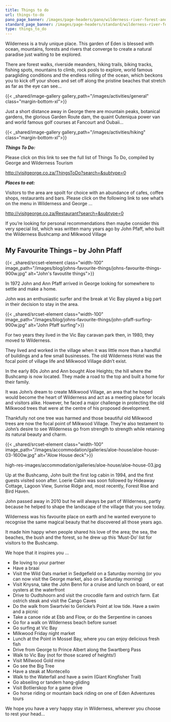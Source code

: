 ```yaml
---
title: Things to do
url: things-to-do
pano_page_banner: /images/page-headers/pano/wilderness-river-forest-and-ocean-1600w.jpg
standard_page_banner: /images/page-headers/standard/wilderness-river-forest-and-ocean-600w.jpg
type: things_to_do
---
```

Wilderness is a truly unique place. This garden of Eden is blessed with ocean, mountains, forests and rivers that converge to create a natural paradise just waiting to be explored.

There are forest walks, riverside meanders, hiking trails, biking tracks, fishing spots, mountains to climb, rock pools to explore, world famous paragliding conditions and the endless rolling of the ocean, which beckons you to kick off your shoes and set off along the pristine beaches that stretch as far as the eye can see…

{{< _shared/image-gallery gallery_path="/images/activities/general" class="margin-bottom-xl">}}

Just a short distance away in George there are mountain peaks, botanical gardens, the glorious Garden Route dam, the quaint Outeniqua power van and world famous golf courses at Fancourt and Oubaii… 

{{< _shared/image-gallery gallery_path="/images/activities/hiking"  class="margin-bottom-xl">}}

***Things To Do:***

Please click on this link to see the full list of Things To Do, compiled by George and Wilderness Tourism

<http://visitgeorge.co.za/ThingsToDo?search=&subtype=0>

***Places to eat:***

Visitors to the area are spoilt for choice with an abundance of cafes, coffee shops, restaurants and bars. Please click on the following link to see what’s on the menu in Wilderness and George …

<http://visitgeorge.co.za/Restaurant?search=&subtype=0>

If you’re looking for personal recommendations then maybe consider this very special list, which was written many years ago by John Pfaff, who built the Wilderness Bushcamp and Milkwood Village

## My Favourite Things – by John Pfaff

{{< _shared/srcset-element class="width-100" image_path="/images/blog/johns-favourite-things/johns-favourite-things-900w.jpg" alt="John's favoutite things">}}

In 1972 John and Ann Pfaff arrived in George looking for somewhere to settle and make a home.

John was an enthusiastic surfer and the break at Vic Bay played a big part in their decision to stay in the area.

{{< _shared/srcset-element class="width-100" image_path="/images/blog/johns-favourite-things/john-pfaff-surfing-900w.jpg" alt="John Pfaff surfing">}}

For two years they lived in the Vic Bay caravan park then, in 1980, they moved to Wilderness.

They lived and worked in the village when it was little more than a handful of buildings and a few small businesses. The old Wilderness Hotel was the focal point of village life and Milkwood Village didn’t exist.

In the early 80s John and Ann bought Aloe Heights; the hill where the Bushcamp is now located. They made a road to the top and built a home for their family. 

It was John’s dream to create Milkwood Village, an area that he hoped would become the heart of Wilderness and act as a meeting place for locals and visitors alike. However, he faced a major challenge in protecting the old Milkwood trees that were at the centre of his proposed development.

Thankfully not one tree was harmed and those beautiful old Milkwood trees are now the focal point of Milkwood Village. They’re also testament to John’s desire to see Wilderness go from strength to strength while retaining its natural beauty and charm.

{{< _shared/srcset-element class="width-100" image_path="/images/accommodation/galleries/aloe-house/aloe-house-03-1600w.jpg" alt="Alow House deck">}}

high-res-images/accommodation/galleries/aloe-house/aloe-house-03.jpg

Up at the Bushcamp, John built the first log cabin in 1994, and the first guests visited soon after. Loerie Cabin was soon followed by Hideaway Cottage, Lagoon View, Sunrise Ridge and, most recently, Forest Rise and Bird Haven.

John passed away in 2010 but he will always be part of Wilderness, partly because he helped to shape the landscape of the village that you see today.

Wilderness was his favourite place on earth and he wanted everyone to recognise the same magical beauty that he discovered all those years ago.

It made him happy when people shared his love of the area; the sea, the beaches, the bush and the forest, so he drew up this ‘Must-Do’ list for visitors to the Bushcamp.

We hope that it inspires you …

* Be loving to your partner
* Have a braai
* Visit the Wild Oats market in Sedgefield on a Saturday morning (or you can now visit the George market, also on a Saturday morning)
* Visit Knysna, take the John Benn for a cruise and lunch on board, or eat oysters at the waterfront
* Drive to Oudtshoorn and visit the crocodile farm and ostrich farm. Eat ostrich steak and visit the Cango Caves
* Do the walk from Swartvlei to Gericke’s Point at low tide. Have a swim and a picnic
* Take a canoe ride at Ebb and Flow, or do the Serpentine in canoes
* Go for a walk on Wilderness beach before sunset
* Go surfing at Vic Bay
* Milkwood Friday night market
* Lunch at the Point in Mossel Bay, where you can enjoy delicious fresh fish
* Drive from George to Prince Albert along the Swartberg Pass
* Walk to Vic Bay (not for those scared of heights!)
* Visit Millwood Gold mine
* Go see the Big Tree
* Have a steak at Montecello
* Walk to the Waterfall and have a swim (Giant Kingfisher Trail)
* Go abseiling or tandem hang-gliding
* Visit Botlierskop for a game drive
* Go horse riding or mountain back riding on one of Eden Adventures tours

We hope you have a very happy stay in Wilderness, wherever you choose to rest your head…